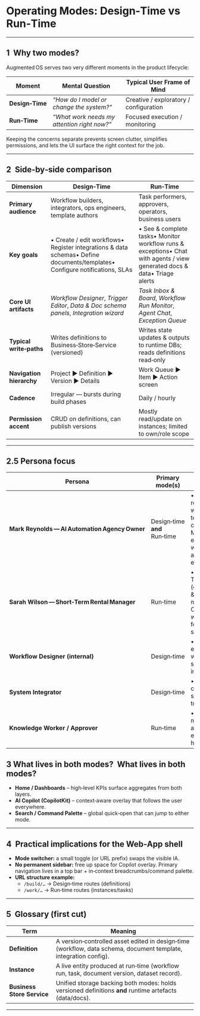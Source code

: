 # Operating Modes: Design‑Time vs Run‑Time

---

## 1  Why two modes?

Augmented OS serves two very different moments in the product lifecycle:

| Moment          | Mental Question                             | Typical User Frame of Mind             |
| --------------- | ------------------------------------------- | -------------------------------------- |
| **Design‑Time** | *“How do I model or change the system?”*    | Creative / exploratory / configuration |
| **Run‑Time**    | *“What work needs my attention right now?”* | Focused execution / monitoring         |

Keeping the concerns separate prevents screen clutter, simplifies permissions, and lets the UI surface the right context for the job.

---

## 2  Side‑by‑side comparison

| Dimension                | **Design‑Time**                                                                                                            | **Run‑Time**                                                                                                             |
| ------------------------ | -------------------------------------------------------------------------------------------------------------------------- | ------------------------------------------------------------------------------------------------------------------------ |
| **Primary audience**     | Workflow builders, integrators, ops engineers, template authors                                                            | Task performers, approvers, operators, business users                                                                    |
| **Key goals**            | • Create / edit workflows• Register integrations & data schemas• Define documents/templates• Configure notifications, SLAs | • See & complete tasks• Monitor workflow runs & exceptions• Chat with agents / view generated docs & data• Triage alerts |
| **Core UI artifacts**    | *Workflow Designer*, *Trigger Editor*, *Data & Doc schema panels*, *Integration wizard*                                    | *Task Inbox & Board*, *Workflow Run Monitor*, *Agent Chat*, *Exception Queue*                                            |
| **Typical write‑paths**  | Writes definitions to Business‑Store‑Service (versioned)                                                                   | Writes state updates & outputs to runtime DBs; reads definitions read‑only                                               |
| **Navigation hierarchy** | Project ▶︎ Definition ▶︎ Version ▶︎ Details                                                                                | Work Queue ▶︎ Item ▶︎ Action screen                                                                                      |
| **Cadence**              | Irregular — bursts during build phases                                                                                     | Daily / hourly                                                                                                           |
| **Permission accent**    | CRUD on definitions, can publish versions                                                                                  | Mostly read/update on instances; limited to own/role scope                                                               |

---

## 2.5 Persona focus

| Persona                                        | Primary mode(s)              | Typical use cases                                                                                    |
| ---------------------------------------------- | ---------------------------- | ---------------------------------------------------------------------------------------------------- |
| **Mark Reynolds — AI Automation Agency Owner** | Design‑time **and** Run‑time | • Builds reusable workflow templates for clients• Monitors task exceptions when automations escalate |
| **Sarah Wilson — Short‑Term Rental Manager**   | Run‑time                     | • Clears daily Task Inbox (guest comms & maintenance)• Checks workflow runs for problem stays        |
| **Workflow Designer (internal)**               | Design‑time                  | • Models enterprise workflows, schemas, integrations                                                 |
| **System Integrator**                          | Design‑time                  | • Registers connectors, sets up triggers & auth                                                      |
| **Knowledge Worker / Approver**                | Run‑time                     | • Completes manual tasks, approvals, exception handling                                              |

## 3  What lives in **both** modes?  What lives in **both** modes?

- **Home / Dashboards** – high‑level KPIs surface aggregates from both layers.
- **AI Copilot (CopilotKit)** – context‑aware overlay that follows the user everywhere.
- **Search / Command Palette** – global quick‑open that can jump to either mode.

---

## 4  Practical implications for the Web‑App shell

- **Mode switcher:** a small toggle (or URL prefix) swaps the visible IA.
- **No permanent sidebar:** free up space for Copilot overlay. Primary navigation lives in a top bar + in‑context breadcrumbs/command palette.
- **URL structure example:**
  - `/build/…` → Design‑time routes (definitions)
  - `/work/…`  → Run‑time routes (instances/tasks)

---

## 5  Glossary (first cut)

| Term                       | Meaning                                                                                                          |
| -------------------------- | ---------------------------------------------------------------------------------------------------------------- |
| **Definition**             | A version‑controlled asset edited in design‑time (workflow, data schema, document template, integration config). |
| **Instance**               | A live entity produced at run‑time (workflow run, task, document version, dataset record).                       |
| **Business Store Service** | Unified storage backing both modes: holds versioned definitions **and** runtime artefacts (data/docs).           |

---

